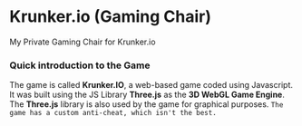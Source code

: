 # Krunker.io (Gaming Chair)
My Private Gaming Chair for Krunker.io

### Quick introduction to the Game
The game is called **Krunker.IO**, a web-based game coded using Javascript. It was built using the JS Library **Three.js** as the **3D WebGL Game Engine**.
The **Three.js** library is also used by the game for graphical purposes. `The game has a custom anti-cheat, which isn't the best.`


